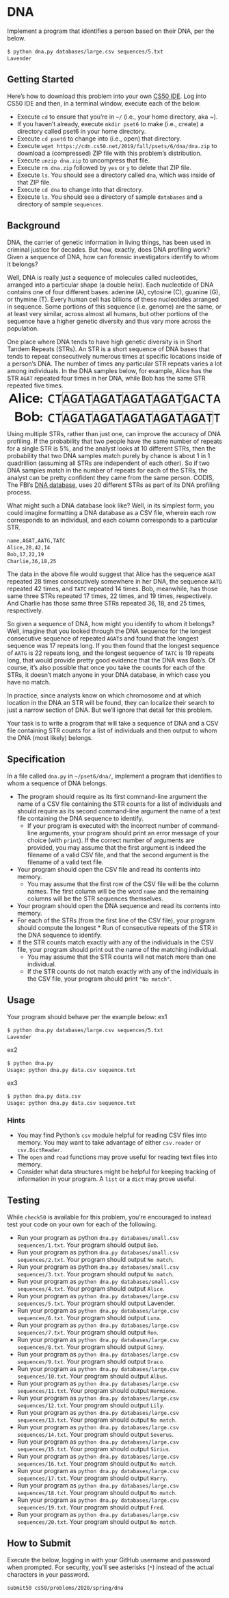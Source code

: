 # DNA
Implement a program that identifies a person based on their DNA, per the below.
```
$ python dna.py databases/large.csv sequences/5.txt
Lavender
```
## Getting Started
Here’s how to download this problem into your own [CS50 IDE](https://ide.cs50.io/). Log into CS50 IDE and then, in a terminal window, execute each of the below.

* Execute `cd` to ensure that you’re in `~/` (i.e., your home directory, aka ~).
* If you haven’t already, execute `mkdir pset6` to make (i.e., create) a directory called pset6 in your home directory.
* Execute `cd pset6` to change into (i.e., open) that directory.
* Execute `wget https://cdn.cs50.net/2019/fall/psets/6/dna/dna.zip` to download a (compressed) ZIP file with this problem’s distribution.
* Execute `unzip dna.zip` to uncompress that file.
* Execute `rm dna.zip` followed by `yes` or `y` to delete that ZIP file.
* Execute `ls`. You should see a directory called `dna`, which was inside of that ZIP file.
* Execute `cd dna` to change into that directory.
* Execute `ls`. You should see a directory of sample `databases` and a directory of sample `sequences`.

## Background
DNA, the carrier of genetic information in living things, has been used in criminal justice for decades. But how, exactly, does DNA profiling work? Given a sequence of DNA, how can forensic investigators identify to whom it belongs?

Well, DNA is really just a sequence of molecules called nucleotides, arranged into a particular shape (a double helix). Each nucleotide of DNA contains one of four different bases: adenine (A), cytosine (C), guanine (G), or thymine (T). Every human cell has billions of these nucleotides arranged in sequence. Some portions of this sequence (i.e. genome) are the same, or at least very similar, across almost all humans, but other portions of the sequence have a higher genetic diversity and thus vary more across the population.

One place where DNA tends to have high genetic diversity is in Short Tandem Repeats (STRs). An STR is a short sequence of DNA bases that tends to repeat consecutively numerous times at specific locations inside of a person’s DNA. The number of times any particular STR repeats varies a lot among individuals. In the DNA samples below, for example, Alice has the STR `AGAT` repeated four times in her DNA, while Bob has the same STR repeated five times.
![strs](pics/strs.png)  
Using multiple STRs, rather than just one, can improve the accuracy of DNA profiling. If the probability that two people have the same number of repeats for a single STR is 5%, and the analyst looks at 10 different STRs, then the probability that two DNA samples match purely by chance is about 1 in 1 quadrillion (assuming all STRs are independent of each other). So if two DNA samples match in the number of repeats for each of the STRs, the analyst can be pretty confident they came from the same person. CODIS, The FBI’s [DNA database](https://www.fbi.gov/services/laboratory/biometric-analysis/codis/codis-and-ndis-fact-sheet), uses 20 different STRs as part of its DNA profiling process.

What might such a DNA database look like? Well, in its simplest form, you could imagine formatting a DNA database as a CSV file, wherein each row corresponds to an individual, and each column corresponds to a particular STR.
```
name,AGAT,AATG,TATC
Alice,28,42,14
Bob,17,22,19
Charlie,36,18,25
```
The data in the above file would suggest that Alice has the sequence `AGAT` repeated 28 times consecutively somewhere in her DNA, the sequence `AATG` repeated 42 times, and `TATC` repeated 14 times. Bob, meanwhile, has those same three STRs repeated 17 times, 22 times, and 19 times, respectively. And Charlie has those same three STRs repeated 36, 18, and 25 times, respectively.

So given a sequence of DNA, how might you identify to whom it belongs? Well, imagine that you looked through the DNA sequence for the longest consecutive sequence of repeated `AGAT`s and found that the longest sequence was 17 repeats long. If you then found that the longest sequence of `AATG` is 22 repeats long, and the longest sequence of `TATC` is 19 repeats long, that would provide pretty good evidence that the DNA was Bob’s. Of course, it’s also possible that once you take the counts for each of the STRs, it doesn’t match anyone in your DNA database, in which case you have no match.

In practice, since analysts know on which chromosome and at which location in the DNA an STR will be found, they can localize their search to just a narrow section of DNA. But we’ll ignore that detail for this problem.

Your task is to write a program that will take a sequence of DNA and a CSV file containing STR counts for a list of individuals and then output to whom the DNA (most likely) belongs.

## Specification
In a file called `dna.py` in `~/pset6/dna/`, implement a program that identifies to whom a sequence of DNA belongs.

* The program should require as its first command-line argument the name of a CSV file containing the STR counts for a list of individuals and should require as its second command-line argument the name of a text file containing the DNA sequence to identify.
    * If your program is executed with the incorrect number of command-line arguments, your program should print an error message of your choice (with `print`). If the correct number of arguments are provided, you may assume that the first argument is indeed the filename of a valid CSV file, and that the second argument is the filename of a valid text file.
* Your program should open the CSV file and read its contents into memory.
    * You may assume that the first row of the CSV file will be the column names. The first column will be the word `name` and the remaining columns will be the STR sequences themselves.
* Your program should open the DNA sequence and read its contents into memory.
* For each of the STRs (from the first line of the CSV file), your program should compute the longest * Run of consecutive repeats of the STR in the DNA sequence to identify.
* If the STR counts match exactly with any of the individuals in the CSV file, your program should print out the name of the matching individual.
    * You may assume that the STR counts will not match more than one individual.
    * If the STR counts do not match exactly with any of the individuals in the CSV file, your program should print `"No match"`.

## Usage
Your program should behave per the example below:
ex1
```
$ python dna.py databases/large.csv sequences/5.txt
Lavender
```
ex2
```
$ python dna.py
Usage: python dna.py data.csv sequence.txt
```
ex3
```
$ python dna.py data.csv
Usage: python dna.py data.csv sequence.txt
```
### Hints
* You may find Python’s `csv` module helpful for reading CSV files into memory. You may want to take advantage of either `csv.reader` or `csv.DictReader`.
* The `open` and `read` functions may prove useful for reading text files into memory.
* Consider what data structures might be helpful for keeping tracking of information in your program. A `list` or a `dict` may prove useful.

## Testing
While `check50` is available for this problem, you’re encouraged to instead test your code on your own for each of the following.

* Run your program as python `dna.py databases/small.csv sequences/1.txt`. Your program should output `Bob`.
* Run your program as python `dna.py databases/small.csv sequences/2.txt`. Your program should output `No match`.
* Run your program as python `dna.py databases/small.csv sequences/3.txt`. Your program should output `No match`.
* Run your program as `python dna.py databases/small.csv sequences/4.txt`. Your program should output `Alice`.
* Run your program as `python dna.py databases/large.csv sequences/5.txt`. Your program should output Lavender.
* Run your program as `python dna.py databases/large.csv sequences/6.txt`. Your program should output `Luna`.
* Run your program as `python dna.py databases/large.csv sequences/7.txt`. Your program should output `Ron`.
* Run your program as `python dna.py databases/large.csv sequences/8.txt`. Your program should output `Ginny`.
* Run your program as `python dna.py databases/large.csv sequences/9.txt`. Your program should output `Draco`.
* Run your program as `python dna.py databases/large.csv sequences/10.txt`. Your program should output `Albus`.
* Run your program as `python dna.py databases/large.csv sequences/11.txt`. Your program should output `Hermione`.
* Run your program as `python dna.py databases/large.csv sequences/12.txt`. Your program should output `Lily`.
* Run your program as `python dna.py databases/large.csv sequences/13.txt`. Your program should output `No match`.
* Run your program as `python dna.py databases/large.csv sequences/14.txt`. Your program should output `Severus`.
* Run your program as `python dna.py databases/large.csv sequences/15.txt`. Your program should output `Sirius`.
* Run your program as `python dna.py databases/large.csv sequences/16.txt`. Your program should output `No match`.
* Run your program as `python dna.py databases/large.csv sequences/17.txt`. Your program should output `Harry`.
* Run your program as `python dna.py databases/large.csv sequences/18.txt`. Your program should output `No match`.
* Run your program as `python dna.py databases/large.csv sequences/19.txt`. Your program should output `Fred`.
* Run your program as `python dna.py databases/large.csv sequences/20.txt`. Your program should output `No match`.

## How to Submit
Execute the below, logging in with your GitHub username and password when prompted. For security, you’ll see asterisks (`*`) instead of the actual characters in your password.
```
submit50 cs50/problems/2020/spring/dna
```